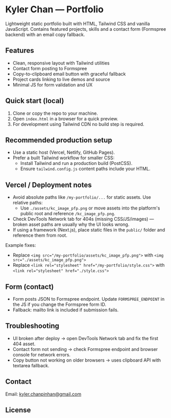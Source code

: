 # Kyler Chan — Portfolio

Lightweight static portfolio built with HTML, Tailwind CSS and vanilla JavaScript. Contains featured projects, skills and a contact form (Formspree backend) with an email copy fallback.

## Features
- Clean, responsive layout with Tailwind utilities
- Contact form posting to Formspree
- Copy-to-clipboard email button with graceful fallback
- Project cards linking to live demos and source
- Minimal JS for form validation and UX

## Quick start (local)
1. Clone or copy the repo to your machine.
2. Open `index.html` in a browser for a quick preview.
3. For development using Tailwind CDN no build step is required.

## Recommended production setup
- Use a static host (Vercel, Netlify, GitHub Pages).
- Prefer a built Tailwind workflow for smaller CSS:
  - Install Tailwind and run a production build (PostCSS).
  - Ensure `tailwind.config.js` content paths include your HTML.

## Vercel / Deployment notes
- Avoid absolute paths like `/my-portfolio/...` for static assets. Use relative paths:
  - Use `./assets/kc_image_pfp.png` or move assets into the platform's public root and reference `/kc_image_pfp.png`.
- Check DevTools Network tab for 404s (missing CSS/JS/images) — broken asset paths are usually why the UI looks wrong.
- If using a framework (Next.js), place static files in the `public/` folder and reference them from root.

Example fixes:
- Replace `<img src="/my-portfolio/assets/kc_image_pfp.png">` with `<img src="./assets/kc_image_pfp.png">`
- Replace `<link rel="stylesheet" href="/my-portfolio/style.css">` with `<link rel="stylesheet" href="./style.css">`

## Form (contact)
- Form posts JSON to Formspree endpoint. Update `FORMSPREE_ENDPOINT` in the JS if you change the Formspree form ID.
- Fallback: mailto link is included if submission fails.

## Troubleshooting
- UI broken after deploy → open DevTools Network tab and fix the first 404 asset.
- Contact form not sending → check Formspree endpoint and browser console for network errors.
- Copy button not working on older browsers → uses clipboard API with textarea fallback.

## Contact
Email: kyler.chanpinhan@gmail.com

## License
